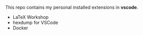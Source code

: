 This repo contains my personal installed extensions in **vscode**. 

* LaTeX Workshop
* hexdump for VSCode
* Docker
